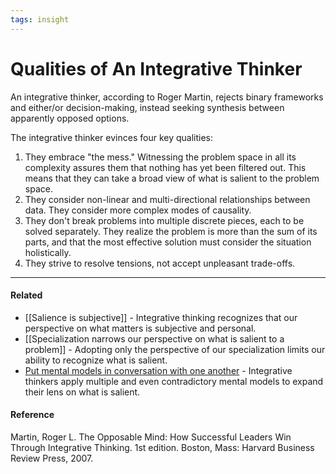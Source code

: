 ```yaml
---
tags: insight
---
```


# Qualities of An Integrative Thinker

An integrative thinker, according to Roger Martin, rejects binary frameworks and either/or decision-making, instead seeking synthesis between apparently opposed options.

The integrative thinker evinces four key qualities:

1. They embrace "the mess." Witnessing the problem space in all its complexity assures them that nothing has yet been filtered out. This means that they can take a broad view of what is salient to the problem space.
2. They consider non-linear and multi-directional relationships between data. They consider more complex modes of causality.
3. They don't break problems into multiple discrete pieces, each to be solved separately. They realize the problem is more than the sum of its parts, and that the most effective solution must consider the situation holistically.
4. They strive to resolve tensions, not accept unpleasant trade-offs.

---

#### Related

- [[Salience is subjective]] - Integrative thinking recognizes that our perspective on what matters is subjective and personal.
- [[Specialization narrows our perspective on what is salient to a problem]] - Adopting only the perspective of our specialization limits our ability to recognize what is salient.
- [Put mental models in conversation with one another](https://publish.obsidian.md/mobydiction/notes/Put+mental+models+in+conversation+with+one+another) \- Integrative thinkers apply multiple and even contradictory mental models to expand their lens on what is salient.

#### Reference

Martin, Roger L. The Opposable Mind: How Successful Leaders Win Through Integrative Thinking. 1st edition. Boston, Mass: Harvard Business Review Press, 2007.